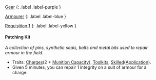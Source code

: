[Gear](Game/Gear-List)
{: .label .label-purple }

[Armourer](Game/Blocks/Armourer)
{: .label .label-blue }

[Requisition 1](Game/Deployment#Requisition)
{: .label .label-yellow }

#### Patching Kit

_A collection of pins, synthetic seals, bolts and metal bits used to repair armour in the field._

- Traits: [Charges](Game/Core/Blocks/Charges)(2 + [Munition Capacity](Game/Blocks/Munition-Capacity)), [Toolkits](Game/Core/Blocks/Toolkits), [Skilled](Game/Core/Blocks/Skilled)([Application](Game/Core/Intelligence#Application)).
- Given 5 minutes, you can repair 1 integrity on a suit of armour for a charge.
